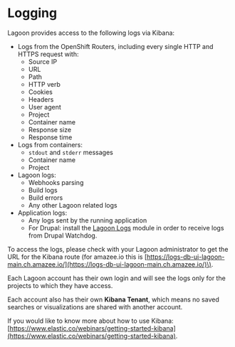 # Logging

Lagoon provides access to the following logs via Kibana:

* Logs from the OpenShift Routers, including every single HTTP and HTTPS request with:
  * Source IP
  * URL
  * Path
  * HTTP verb
  * Cookies
  * Headers
  * User agent
  * Project
  * Container name
  * Response size
  * Response time
* Logs from containers:
  * `stdout` and `stderr` messages
  * Container name
  * Project
* Lagoon logs:
  * Webhooks parsing
  * Build logs
  * Build errors
  * Any other Lagoon related logs
* Application logs:
  * Any logs sent by the running application
  * For Drupal: install the [Lagoon Logs](https://www.drupal.org/project/lagoon_logs) module in order to receive logs from Drupal Watchdog.

<!-- markdown-link-check-disable-next-line -->
To access the logs, please check with your Lagoon administrator to get the URL for the Kibana route \(for amazee.io this is [https://logs-db-ui-lagoon-main.ch.amazee.io/](https://logs-db-ui-lagoon-main.ch.amazee.io/)\).

Each Lagoon account has their own login and will see the logs only for the projects to which they have access.

Each account also has their own **Kibana Tenant**, which means no saved searches or visualizations are shared with another account.

If you would like to know more about how to use Kibana: [https://www.elastic.co/webinars/getting-started-kibana](https://www.elastic.co/webinars/getting-started-kibana).

